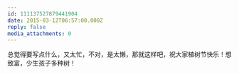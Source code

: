 ```yaml
---
id: 111137527879441904
date: 2015-03-12T06:57:00.000Z
reply: false
media_attachments: 0
---
```


总觉得要写点什么，又太忙，不对，是太懒，那就这样吧，祝大家植树节快乐！想致富，少生孩子多种树！

